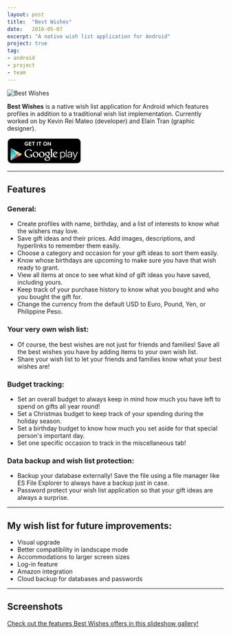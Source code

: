 ```yaml
---
layout: post
title:  "Best Wishes"
date:   2016-05-07
excerpt: "A native wish list application for Android"
project: true
tag:
- android
- project
- team
---
```


![Best Wishes](https://cloud.githubusercontent.com/assets/8562283/15092933/fd7895ba-143d-11e6-92f3-04e79f4c722a.png)

<b>Best Wishes</b> is a native wish list application for Android which features profiles in addition to a traditional wish list implementation.  Currently worked on by Kevin Rei Mateo (developer) and Elain Tran (graphic designer).

<a href="https://play.google.com/store/apps/details?id=com.kevinrei.bestwishes&utm_source=global_co&utm_medium=prtnr&utm_content=Mar2515&utm_campaign=PartBadge&pcampaignid=MKT-Other-global-all-co-prtnr-py-PartBadge-Mar2515-1"><img alt="Get it on Google Play" src="/assets/img/google-play-badge.png"/></a>

----------

## Features

### General: 
* Create profiles with name, birthday, and a list of interests to know what the wishers may love.
* Save gift ideas and their prices.  Add images, descriptions, and hyperlinks to remember them easily.
* Choose a category and occasion for your gift ideas to sort them easily.
* Know whose birthdays are upcoming to make sure you have that wish ready to grant.
* View all items at once to see what kind of gift ideas you have saved, including yours.
* Keep track of your purchase history to know what you bought and who you bought the gift for.
* Change the currency from the default USD to Euro, Pound, Yen, or Philippine Peso.
  
### Your very own wish list:
* Of course, the best wishes are not just for friends and families! Save all the best wishes you have by adding items to your own wish list.
* Share your wish list to let your friends and families know what your best wishes are!
  
### Budget tracking:
* Set an overall budget to always keep in mind how much you have left to spend on gifts all year round!
* Set a Christmas budget to keep track of your spending during the holiday season.
* Set a birthday budget to know how much you set aside for that special person's important day.
* Set one specific occasion to track in the miscellaneous tab!
  
### Data backup and wish list protection:
* Backup your database externally!  Save the file using a file manager like ES File Explorer to always have a backup just in case.
* Password protect your wish list application so that your gift ideas are always a surprise.

----------

## My wish list for future improvements:
* Visual upgrade
* Better compatibility in landscape mode
* Accommodations to larger screen sizes
* Log-in feature
* Amazon integration
* Cloud backup for databases and passwords

----------

## Screenshots

<script type="text/javascript"
	src="http://slideshow.triptracker.net/slide.js"></script>
<script type="text/javascript">
  var viewer = new PhotoViewer();
  viewer.add('/assets/img/bestwishes/splash.jpg', 'Splash screen with the Best Wishes logo.');
  viewer.add('/assets/img/bestwishes/password.jpg', 'Add a password to keep all wishes a secret.');
  viewer.add('/assets/img/bestwishes/upcoming.jpg', 'If there are no upcoming birthdays, you will see this screen.');
  viewer.add('/assets/img/bestwishes/birthday.jpg', 'Choose how many days in advance you would like to see.');
  viewer.add('/assets/img/bestwishes/new.jpg', 'Add friends, loved ones, neighbors, anyone!');
  viewer.add('/assets/img/bestwishes/list.jpg', 'View all the people you are planning to buy gifts for.');
  viewer.add('/assets/img/bestwishes/profile.jpg', 'Update profiles to brainstorm some gift ideas!');
  viewer.add('/assets/img/bestwishes/add.jpg', 'Add detailed information to your gift ideas!');
  viewer.add('/assets/img/bestwishes/image.jpg', 'Add an image from external storage or include an image URL.');
  viewer.add('/assets/img/bestwishes/external.jpg', 'Make sure you enable your external storage permissions!');
  viewer.add('/assets/img/bestwishes/detail.jpg', 'View the details of the gift idea you saved.');
  viewer.add('/assets/img/bestwishes/move.jpg', 'Move items to your purchase history to keep track!');
  viewer.add('/assets/img/bestwishes/navigation.jpg', 'Choose from various options to maintain your wish list more easily!');
  viewer.add('/assets/img/bestwishes/budget.jpg', 'Set a budget and always keep track of how much you have left.');
  viewer.add('/assets/img/bestwishes/misc.jpg', 'Keep track of another occasion!');
  viewer.add('/assets/img/bestwishes/wishlist.jpg', 'Do not forget your own best wishes.  Save all the items you want!');
  viewer.add('/assets/img/bestwishes/tweet.jpg', 'Share to everyone the best wishes you have!');
  viewer.add('/assets/img/bestwishes/all.jpg', 'View all of your gift ideas in one page.');
  viewer.add('/assets/img/bestwishes/history.jpg', 'Always keep track of what you are buying.');
  viewer.add('/assets/img/bestwishes/sort.jpg', 'Sort any lists wherever you see the sort button!');
  viewer.add('/assets/img/bestwishes/currency.jpg', 'Not using dollars?  No problem.  Easily change your currency symbol.');
  viewer.add('/assets/img/bestwishes/backup.jpg', 'From settings, save and restore your files externally.');  
  viewer.add('/assets/img/bestwishes/profile-land.jpg', 'Compatibility in landscape mode is added as well.');
  viewer.add('/assets/img/bestwishes/budget-land.jpg', 'Keep track of your budgets in an easy-to-view landscape mode.');
</script>
<a href="javascript:void(viewer.show(0))">Check out the features Best Wishes offers in this slideshow gallery!</a>
